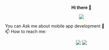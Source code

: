 <p align="center">
    <B> Hi there 👋</B>
</p>

<p align="center">
<a href="https://stackoverflow.com/users/7607589/moumen-alisawe"><img src="https://img.shields.io/badge/StackOverflow-1.21k-F27F33?logo=stackoverflow"/></a>
</p>
You can  Ask me about mobile app development 💬 <br>
📫 How to reach me: <br>

<p align="center">
    <a href="https://twitter.com/muisawe"><img src="https://img.shields.io/badge/twitter-%231FA1F1?style=flat&logo=twitter&logoColor=white"/></a>
    <a href="https://www.linkedin.com/in/muisawe"><img src="https://img.shields.io/badge/linkedin-%230177B5?style=flat&logo=linkedin&logoColor=white"/></a>
  </p>
  
  
<!--
**muisawe/muisawe** is a ✨ _special_ ✨ repository because its `README.md` (this file) appears on your GitHub profile.

-- Here are some ideas to get you started:


- 🔭 I’m currently working on ...
- 🌱 I’m currently learning ...
- 👯 I’m looking to collaborate on ...
- 🤔 I’m looking for help with ...
- 
- 
- 😄 Pronouns: ...
- ⚡ Fun fact: ...
-->
